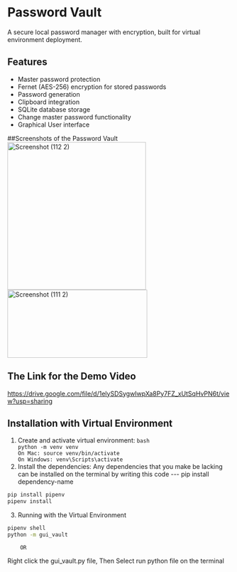 # Password Vault

A secure local password manager with encryption, built for virtual environment deployment.

## Features
- Master password protection
- Fernet (AES-256) encryption for stored passwords
- Password generation
- Clipboard integration
- SQLite database storage
- Change master password functionality
- Graphical User interface

##Screenshots of the Password Vault
<img width="312" height="332" alt="Screenshot (112 2)" src="https://github.com/user-attachments/assets/c23a3d9f-cefa-4858-870e-1718f031abc6" />
<img width="315" height="153" alt="Screenshot (111 2)" src="https://github.com/user-attachments/assets/52389529-b896-4f1c-824e-696c95363b2e" />

## The Link for the Demo Video
https://drive.google.com/file/d/1elySDSygwIwpXa8Py7FZ_xUtSqHvPN6t/view?usp=sharing


## Installation with Virtual Environment

1. Create and activate virtual environment:
```bash                                                                                                                                                                                    python -m venv venv                                                                                                                                                                        On Mac: source venv/bin/activate                                                                                                                                                           On Windows: venv\Scripts\activate                                                                                                                                                          ```
2. Install the dependencies:                                                                                                                                                             Any dependencies that you make be lacking can be installed on the terminal by writing this code --- pip install dependency-name
```bash
pip install pipenv
pipenv install
```

3. Running with the Virtual Environment
```bash
pipenv shell
python -m gui_vault
```
        OR
Right click the gui_vault.py file, Then Select run python file on the terminal




